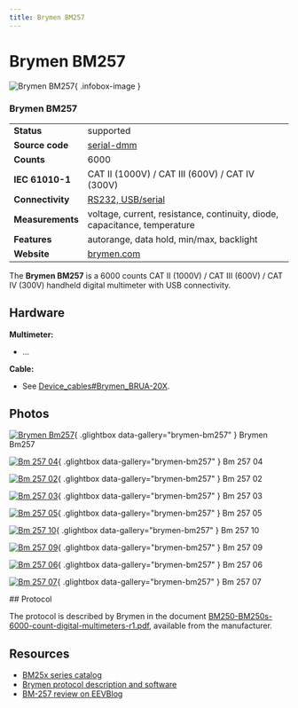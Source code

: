 ```yaml
---
title: Brymen BM257
---
```


# Brymen BM257

<div class="infobox" markdown>

![Brymen BM257](./img/Brymen_BM257.png){ .infobox-image }

### Brymen BM257

| | |
|---|---|
| **Status** | supported |
| **Source code** | [serial-dmm](https://github.com/OpenTraceLab/OpenTraceCapture/tree/main/src/hardware/serial-dmm) |
| **Counts** | 6000 |
| **IEC 61010-1** | CAT II (1000V) / CAT III (600V) / CAT IV (300V) |
| **Connectivity** | [RS232, USB/serial](https://sigrok.org/wiki/Device_cables#Brymen_BRUA-20X) |
| **Measurements** | voltage, current, resistance, continuity, diode, capacitance, temperature |
| **Features** | autorange, data hold, min/max, backlight |
| **Website** | [brymen.com](http://www.brymen.com.tw/product-html/cata250/Bm250s.htm) |

</div>

The **Brymen BM257** is a 6000 counts CAT II (1000V) / CAT III (600V) / CAT IV (300V) handheld digital multimeter with USB connectivity.

## Hardware

**Multimeter:**

- ...

**Cable:**

- See [Device_cables#Brymen_BRUA-20X](https://sigrok.org/wiki/Device_cables#Brymen_BRUA-20X).

## Photos

<div class="photo-grid" markdown>

[![Brymen Bm257](./img/Brymen_BM257.png)](./img/Brymen_BM257.png "Brymen Bm257"){ .glightbox data-gallery="brymen-bm257" }
<span class="caption">Brymen Bm257</span>

[![Bm 257 04](./img/BM-257-04.jpg)](./img/BM-257-04.jpg "Bm 257 04"){ .glightbox data-gallery="brymen-bm257" }
<span class="caption">Bm 257 04</span>

[![Bm 257 02](./img/BM-257-02.jpg)](./img/BM-257-02.jpg "Bm 257 02"){ .glightbox data-gallery="brymen-bm257" }
<span class="caption">Bm 257 02</span>

[![Bm 257 03](./img/BM-257-03.jpg)](./img/BM-257-03.jpg "Bm 257 03"){ .glightbox data-gallery="brymen-bm257" }
<span class="caption">Bm 257 03</span>

[![Bm 257 05](./img/BM-257-05.jpg)](./img/BM-257-05.jpg "Bm 257 05"){ .glightbox data-gallery="brymen-bm257" }
<span class="caption">Bm 257 05</span>

[![Bm 257 10](./img/BM-257-10.jpg)](./img/BM-257-10.jpg "Bm 257 10"){ .glightbox data-gallery="brymen-bm257" }
<span class="caption">Bm 257 10</span>

[![Bm 257 09](./img/BM-257-09.jpg)](./img/BM-257-09.jpg "Bm 257 09"){ .glightbox data-gallery="brymen-bm257" }
<span class="caption">Bm 257 09</span>

[![Bm 257 06](./img/BM-257-06.jpg)](./img/BM-257-06.jpg "Bm 257 06"){ .glightbox data-gallery="brymen-bm257" }
<span class="caption">Bm 257 06</span>

[![Bm 257 07](./img/BM-257-07.jpg)](./img/BM-257-07.jpg "Bm 257 07"){ .glightbox data-gallery="brymen-bm257" }
<span class="caption">Bm 257 07</span>

</div>
## Protocol

The protocol is described by Brymen in the document [BM250-BM250s-6000-count-digital-multimeters-r1.pdf](http://www.brymen.com/images/DownloadList/ProtocolList/BM250-BM250s_List/BM250-BM250s-6000-count-digital-multimeters-r1.pdf), available from the manufacturer.

## Resources
- [BM25x series catalog](http://www.brymen.com.tw/product-html/cata250/BM250_Catalog.pdf)
- [Brymen protocol description and software](http://www.brymen.com.tw/product-html/software-download/)
- [BM-257 review on EEVBlog](http://www.eevblog.com/forum/testgear/brymen-bm-257-pictures-and-mini-review/)

